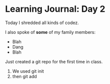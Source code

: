 # Learning Journal: Day 2

Today I shredded all kinds of codez.

I also spoke of **some** of my family members:

- Blah
- Dang
- Blah

Just created a git repo for the first time in class.

1. We used git init
2. then git add

